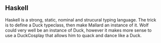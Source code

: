 
## Haskell

Haskell is a strong, static, nominal and strucural typing language. The trick is to define a Duck typeclass, then make Mallard an instance of it. Wolf could very well be an instance of Duck, however it makes more sense to use a DuckCosplay that allows him to quack and dance like a Duck.
